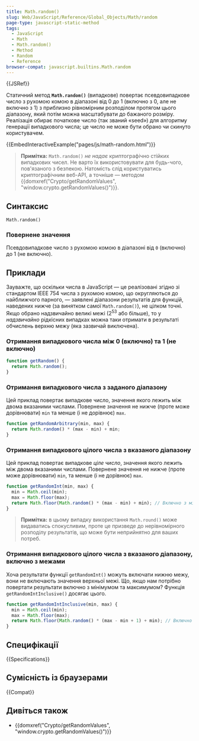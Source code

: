```yaml
---
title: Math.random()
slug: Web/JavaScript/Reference/Global_Objects/Math/random
page-type: javascript-static-method
tags:
  - JavaScript
  - Math
  - Math.random()
  - Method
  - Random
  - Reference
browser-compat: javascript.builtins.Math.random
---
```


{{JSRef}}

Статичний метод **`Math.random()`** (випадкове) повертає псевдовипадкове число з рухомою комою в діапазоні від 0 до 1 (включно з 0, але не включно з 1) з приблизно рівномірним розподілом протягом цього діапазону, який потім можна масштабувати до бажаного розміру. Реалізація обирає початкове число (так званий «seed») для алгоритму генерації випадкового числа; це число не може бути обрано чи скинуто користувачем.

{{EmbedInteractiveExample("pages/js/math-random.html")}}

> **Примітка:** `Math.random()` _не надає_ криптографічно стійких випадкових чисел. Не варто їх використовувати для будь-чого, пов'язаного з безпекою. Натомість слід користуватись криптографічним веб-API, а точніше — методом {{domxref("Crypto/getRandomValues", "window.crypto.getRandomValues()")}}.

## Синтаксис

```js-nolint
Math.random()
```

### Повернене значення

Псевдовипадкове число з рухомою комою в діапазоні від `0` (включно) до 1 (не включно).

## Приклади

Зауважте, що оскільки числа в JavaScript — це реалізовані згідно зі стандартом IEEE 754 числа з рухомою комою, що округляються до найближчого парного, — заявлені діапазони результатів для функцій, наведених нижче (за винятком самої `Math.random()`), не цілком точні. Якщо обрано надзвичайно великі межі (2<sup>53</sup> або більше), то у _надзвичайно_ рідкісних випадках можна таки отримати в результаті обчислень верхню межу (яка зазвичай виключена).

### Отримання випадкового числа між 0 (включно) та 1 (не включно)

```js
function getRandom() {
  return Math.random();
}
```

### Отримання випадкового числа з заданого діапазону

Цей приклад повертає випадкове число, значення якого лежить між двома вказаними числами. Повернене значення не нижче (проте може дорівнювати) `min` та менше (і не дорівнює) `max`.

```js
function getRandomArbitrary(min, max) {
  return Math.random() * (max - min) + min;
}
```

### Отримання випадкового цілого числа з вказаного діапазону

Цей приклад повертає випадкове _ціле число_, значення якого лежить між двома вказаними числами. Повернене значення не нижче (проте може дорівнювати) `min`, та менше (і не дорівнює) `max`.

```js
function getRandomInt(min, max) {
  min = Math.ceil(min);
  max = Math.floor(max);
  return Math.floor(Math.random() * (max - min) + min); // Включно з мінімальним та невключно з максимальним значенням
}
```

> **Примітка:** в цьому випадку використання `Math.round()` може видаватись спокусливим, проте це призведе до нерівномірного розподілу результатів, що може бути неприйнятно для ваших потреб.

### Отримання випадкового цілого числа з вказаного діапазону, включно з межами

Хоча результати функції `getRandomInt()` можуть включати нижню межу, вони не включають значення верхньої межі. Що, якщо нам потрібно повертати результати включно з мінімумом та максимумом? Функція `getRandomIntInclusive()` досягає цього.

```js
function getRandomIntInclusive(min, max) {
  min = Math.ceil(min);
  max = Math.floor(max);
  return Math.floor(Math.random() * (max - min + 1) + min); // Включно з мінімальним та максимальним значеннями
}
```

## Специфікації

{{Specifications}}

## Сумісність із браузерами

{{Compat}}

## Дивіться також

- {{domxref("Crypto/getRandomValues", "window.crypto.getRandomValues()")}}

